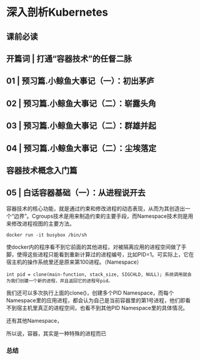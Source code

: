 # 深入剖析Kubernetes #

## 课前必读 ##

## 开篇词 | 打通“容器技术”的任督二脉 ##

## 01 | 预习篇.小鲸鱼大事记（一）：初出茅庐 ##

## 02 | 预习篇.小鲸鱼大事记（二）：崭露头角 ##

## 03 | 预习篇.小鲸鱼大事记（二）：群雄并起 ##

## 04 | 预习篇.小鲸鱼大事记（二）：尘埃落定 ##

## 容器技术概念入门篇 ##

## 05 | 白话容器基础（一）：从进程说开去 ##

容器技术的核心功能，就是通过约束和修改进程的动态表现，从而为其创造出一个“边界”。Cgroups技术是用来制造约束的主要手段，而Namespace技术则是用来修改进程视图的主要方法。

	docker run -it busybox /bin/sh

使docker内的程序看不到它前面的其他进程，对被隔离应用的进程空间做了手脚，使得这些进程只能看到重新计算过的进程编号，比如PID=1。可实际上，它在宿主机的操作系统里还是原来第100进程。（Namespace）

	int pid = clone(main-function, stack_size, SIGCHLD, NULL); 系统调用就会为我们创建一个新的进程，并且返回它的进程号pid。

我们还可以多次执行上面的clone()，创建多个PID Namespace，而每个Namespace里的应用进程，都会认为自己是当前容器里的第1号进程，他们即看不到宿主机里真正的进程空间，也看不到其他PID Namespace里的具体情况。

还有其他Namespace，

所以说，容器，其实是一种特殊的进程而已

### 总结 ###



